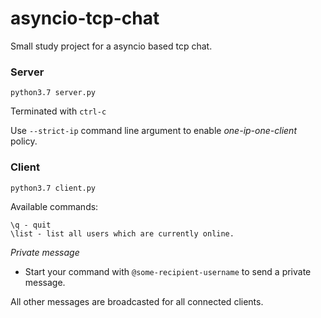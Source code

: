 # asyncio-tcp-chat

Small study project for a asyncio based tcp chat.

### Server
`python3.7 server.py`

Terminated with `ctrl-c`

Use `--strict-ip` command line argument to enable *one-ip-one-client* policy.

### Client 
`python3.7 client.py`

Available commands:
    
    \q - quit
    \list - list all users which are currently online.
    
*Private message*

* Start your command with `@some-recipient-username` to send a private message.

All other messages are broadcasted for all connected clients.
